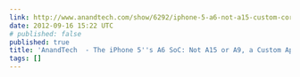 ```yaml
---
link: http://www.anandtech.com/show/6292/iphone-5-a6-not-a15-custom-core
date: 2012-09-16 15:22 UTC
# published: false
published: true
title: 'AnandTech  - The iPhone 5''s A6 SoC: Not A15 or A9, a Custom Apple Core Instead'
tags: []
---
```



